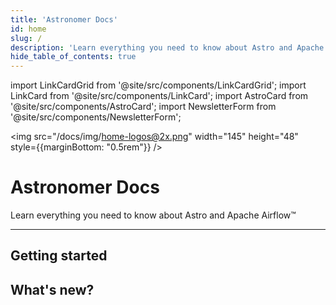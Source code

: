 ```yaml
---
title: 'Astronomer Docs'
id: home
slug: /
description: 'Learn everything you need to know about Astro and Apache Airflow™'
hide_table_of_contents: true
---
```


import LinkCardGrid from '@site/src/components/LinkCardGrid';
import LinkCard from '@site/src/components/LinkCard';
import AstroCard from '@site/src/components/AstroCard';
import NewsletterForm from '@site/src/components/NewsletterForm';

<img src="/docs/img/home-logos@2x.png" width="145" height="48" style={{marginBottom: "0.5rem"}} />

# Astronomer Docs

<p className="DocItem__header-description">Learn everything you need to know about Astro and Apache Airflow™</p>

---

<AstroCard />

## Getting started

<LinkCardGrid>
  <LinkCard topIcon label="Get started with the Astro CLI" description="The Astro CLI is the command line interface for data orchestration. It's the easiest way to get started with Apache Airflow and can be used with all Astronomer products." href="/astro/cli/overview" icon="/img/code-icon.svg" />
  <LinkCard topIcon label="Understand Airflow concepts" description="Learn about the fundamentals of how Airflow works and best practices for running it at scale." href="/learn/category/airflow-concepts" icon="/img/airflow-logo-85x85.png" />
  <LinkCard topIcon label="Explore Airflow tutorials" description="Follow step-by-step instructions to get Airflow up and running for any use case." href="/learn/category/airflow-tutorials" icon="/img/doc-icon.svg" />
</LinkCardGrid>

## What's new?

<LinkCardGrid>
  <LinkCard truncate label="Astro Python SDK" description="Simplify ELT pipeline writing using a new SDK from Astronomer." href="/learn/astro-python-sdk" />
  <LinkCard truncate label="Worker queues" description="Run tasks in worker queues which are optimized for their execution." href="/astro/configure-worker-queues" />
  <LinkCard truncate label="Release notes" description="A complete record of the latest changes to Astro." href="/astro/release-notes" />
</LinkCardGrid>
